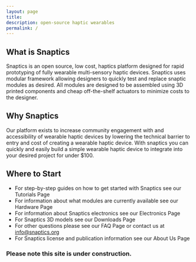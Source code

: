 ```yaml
---
layout: page
title: 
description: open-source haptic wearables
permalink: /
---
```

<!-- <p align="center">
  <img src="photos/snaptics.jpg" alt="snaptics" width="400"/>
</p> -->
## What is Snaptics
Snaptics is an open source, low cost, haptics platform designed for rapid prototyping of fully wearable multi-sensory haptic devices. 
Snaptics uses modular framework allowing designers to quickly test and replace snaptic modules as desired.
All modules are designed to be assembled using 3D printed components and cheap off-the-shelf actuators to minimize costs to the designer. 

## Why Snaptics
Our platform exists to increase community engagement with and accessibility of wearable haptic devices by lowering the technical barrier to entry and cost of creating a wearable haptic device.
With snaptics you can quickly and easily build a simple wearable haptic device to integrate into your desired project for under $100.

## Where to Start
- For step-by-step guides on how to get started with Snaptics see our Tutorials Page
- For information about what modules are currently available see our Hardware Page
- For information about Snaptics electronics see our Electronics Page
- For Snaptics 3D models see our Downloads Page
- For other questions please see our FAQ Page or contact us at info@snaptics.org
- For Snaptics license and publication information see our About Us Page

### Please note this site is under construction. 
